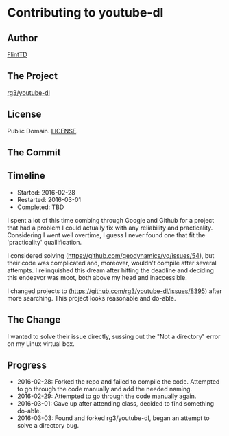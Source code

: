 # Contributing to youtube-dl

## Author

[FlintTD](https://github.com/FlintTD)

## The Project

[rg3/youtube-dl](https://github.com/rg3/youtube-dl)

## License

Public Domain. [LICENSE](https://github.com/rg3/youtube-dl/blob/master/LICENSE).

## The Commit



## Timeline

*   Started: 2016-02-28
*   Restarted: 2016-03-01
*   Completed: TBD

I spent a lot of this time combing through Google and Github for a project that had a problem I could actually fix with any reliability and practicality.  Considering I went well overtime, I guess I never found one that fit the 'practicality' quallification.

I considered solving (https://github.com/geodynamics/vq/issues/54), but their code was complicated and, moreover, wouldn't compile after several attempts.  I relinquished this dream after hitting the deadline and deciding this endeavor was moot, both above my head and inaccessible.

I changed projects to (https://github.com/rg3/youtube-dl/issues/8395) after more searching.  This project looks reasonable and do-able.

## The Change

I wanted to solve their issue directly, sussing out the "Not a directory" error on my Linux virtual box.

## Progress

*   2016-02-28: Forked the repo and failed to compile the code.  Attempted to go through the code manually and add the needed naming.
*   2016-02-29: Attempted to go through the code manually again.
*   2016-03-01: Gave up after attending class, decided to find something do-able.
*   2016-03-03: Found and forked rg3/youtube-dl, began an attempt to solve a directory bug.
